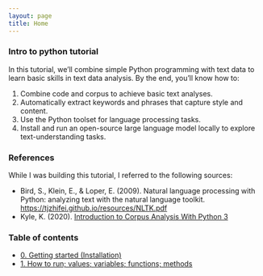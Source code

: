 ```yaml
---
layout: page
title: Home
---
```


### Intro to python tutorial

In this tutorial, we’ll combine simple Python programming with text data to learn basic skills in text data analysis. By the end, you’ll know how to:

1. Combine code and corpus to achieve basic text analyses.  
2. Automatically extract keywords and phrases that capture style and content.  
3. Use the Python toolset for language processing tasks.
4. Install and run an open-source large language model locally to explore text-understanding tasks.  

### References
While I was building this tutorial, I referred to the following sources:

- Bird, S., Klein, E., & Loper, E. (2009). Natural language processing with Python: analyzing text with the natural language toolkit. https://tjzhifei.github.io/resources/NLTK.pdf
- Kyle, K. (2020). [Introduction to Corpus Analysis With Python 3](https://kristopherkyle.github.io/corpus-analysis-python/)

### Table of contents

- [0. Getting started (Installation)](0.md)
- [1. How to run; values; variables; functions; methods](1.md)